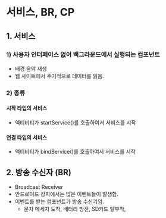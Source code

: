 # 서비스, BR, CP

## 1. 서비스

### 1) 사용자 인터페이스 없이 백그라운드에서 실행되는 컴포넌트

- 배경 음악 재생
- 웹 사이트에서 주기적으로 데이터를 읽음.

### 2) 종류

#### 시작 타입의 서비스

- 액티비티가 startService()를 호출하여서 서비스를 시작

#### 연결 타입의 서비스

- 액티비티가 bindService()를 호출하여서 서비스를 시작

## 2. 방송 수신자 (BR)

- Broadcast Receiver
- 안드로이드 장치에서는 많은 이벤트들이 발생함.
- 이벤트를 받는 컴포넌트가 방송 수신기임.
  - 문자 메세지 도착, 배터리 방전, SD카드 탈부착,
